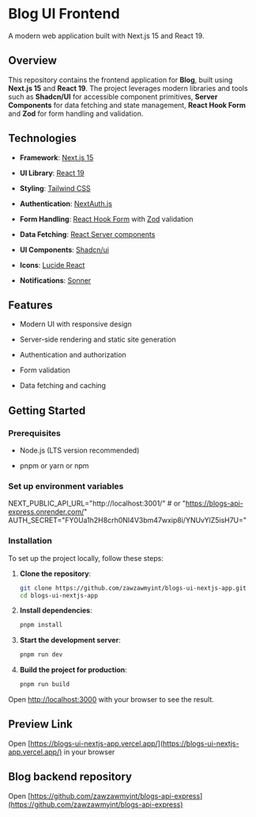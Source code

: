 # Blog UI Frontend

A modern web application built with Next.js 15 and React 19.

## Overview

This repository contains the frontend application for **Blog**, built using **Next.js 15** and **React 19**. The project leverages modern libraries and tools such as **Shadcn/UI** for accessible component primitives, **Server Components** for data fetching and state management, **React Hook Form** and **Zod** for form handling and validation.

## Technologies

- **Framework**: [Next.js 15](https://nextjs.org/)

- **UI Library**: [React 19](https://react.dev/)

- **Styling**: [Tailwind CSS](https://tailwindcss.com/)

- **Authentication**: [NextAuth.js](https://next-auth.js.org/)

- **Form Handling**: [React Hook Form](https://react-hook-form.com/) with [Zod](https://zod.dev/) validation

- **Data Fetching**: [React Server components](https://nextjs.org/docs/app/building-your-application/data-fetching/fetching)

- **UI Components**: [Shadcn/ui](https://ui.shadcn.com/)

- **Icons**: [Lucide React](https://lucide.dev/)

- **Notifications**: [Sonner](https://sonner.emilkowal.ski/)

## Features

- Modern UI with responsive design

- Server-side rendering and static site generation

- Authentication and authorization

- Form validation

- Data fetching and caching

## Getting Started

### Prerequisites

- Node.js (LTS version recommended)

- pnpm or yarn or npm

### Set up environment variables

NEXT_PUBLIC_API_URL="http://localhost:3001/" # or "https://blogs-api-express.onrender.com/"
AUTH_SECRET="FY0Ua1h2H8crh0NI4V3bm47wxip8i/YNUvYlZ5isH7U="

### Installation

To set up the project locally, follow these steps:

1. **Clone the repository**:
   ```bash
   git clone https://github.com/zawzawmyint/blogs-ui-nextjs-app.git
   cd blogs-ui-nextjs-app
   ```
2. **Install dependencies**:
   ```bash
   pnpm install
   ```
3. **Start the development server**:
   ```bash
   pnpm run dev
   ```
4. **Build the project for production**:
   ```bash
   pnpm run build
   ```

Open [http://localhost:3000](http://localhost:3000) with your browser to see the result.

## Preview Link

Open [https://blogs-ui-nextjs-app.vercel.app/](https://blogs-ui-nextjs-app.vercel.app/) in your browser

## Blog backend repository

Open [https://github.com/zawzawmyint/blogs-api-express](https://github.com/zawzawmyint/blogs-api-express)
